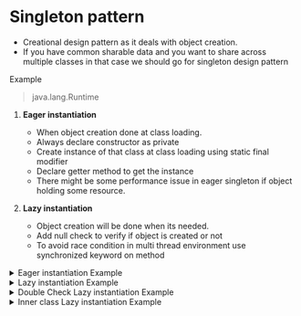 # Singleton pattern
- Creational design pattern as it deals with object creation.
- If you have common sharable data and you want to share across multiple classes in that case we should go for singleton design pattern

Example
> java.lang.Runtime

1. **Eager instantiation**
    - When object creation done at class loading.
    - Always declare constructor as private
    - Create instance of that class at class loading using static final modifier
    - Declare getter method to get the instance
    - There might be some performance issue in eager singleton if object holding some resource.
  
2. **Lazy instantiation**
    - Object creation will be done when its needed.
    - Add null check to verify if object is created or not
    - To avoid race condition in multi thread environment use synchronized keyword on method


<details><summary>Eager instantiation Example</summary>

  
  ```java
  class EagerSinglton{
         private static final EagerSinglton instance = new EagerSinglton();

         private EagerSinglton(){
         }

        public static EagerSinglton getInstance(){
            return instance;
        }
  }
    
  public class MyClass {
    
        public static void main(String args[]) {
            EagerSinglton e1 = EagerSinglton.getInstance();
     
            System.out.println("EagerSinglton " + e1.hashCode());
     
            EagerSinglton e2 = EagerSinglton.getInstance();
     
            System.out.println("EagerSinglton " + e2.hashCode());
        }
  }
  ```
</details>

<details><summary>Lazy instantiation Example</summary>

  
  ```java
    class LazySingleton{
        private LazySingleton(){

        } 

        private static LazySingleton instance;

        public static synchronized LazySingleton getInstance(){
            if(instance == null)
                return instance = new LazySingleton();

            return instance;
        }
    }
    
    public class MyClass {
    
        public static void main(String args[]) {
            LazySingleton l1 = LazySingleton.getInstance();
     
            System.out.println("LazySingleton " + l1.hashCode());
     
            LazySingleton l2 = LazySingleton.getInstance();
     
            System.out.println("LazySingleton " + l2.hashCode());
        }
    }
  ```
</details>
 
<details><summary>Double Check Lazy instantiation Example</summary>
    

  
  ```java
    class DoubleCheckLazySingleton{
        private DoubleCheckLazySingleton(){

        } 

        private static DoubleCheckLazySingleton instance;

        public static  DoubleCheckLazySingleton getInstance(){
            if(instance == null){
                synchronized(DoubleCheckLazySingleton.class){
                    if(instance == null){
                         return instance = new DoubleCheckLazySingleton();
                    }
                }
            }
            return instance;
        }
    }
    
    public class MyClass {
    
        public static void main(String args[]) {
            DoubleCheckLazySingleton d1 = DoubleCheckLazySingleton.getInstance();
     
            System.out.println("DoubleCheckLazySingleton " + d1.hashCode());
     
            DoubleCheckLazySingleton d2 = DoubleCheckLazySingleton.getInstance();
     
            System.out.println("DoubleCheckLazySingleton " + d2.hashCode());
        }
    }
  ```
</details>

<details><summary>Inner class Lazy instantiation Example</summary>
    
    

  
  ```java
    class LazyInnerSingleton{
    
        private LazyInnerSingleton(){

        }
        private static class SingletonHelper{
            private static final LazyInnerSingleton inst = new LazyInnerSingleton();      
        }

        public static LazyInnerSingleton getInstance(){
            return SingletonHelper.inst;
        }
    }
    
     public class MyClass {
    
        public static void main(String args[]) {
            LazyInnerSingleton ll1 = LazyInnerSingleton.getInstance();
     
            System.out.println("LazyInnerSingleton " + ll1.hashCode());
     
            LazyInnerSingleton ll2 = LazyInnerSingleton.getInstance();
     
            System.out.println("LazyInnerSingleton " + ll2.hashCode());
        }
    }
  ```
</details>
